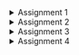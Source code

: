 <Details>
<Summary>Assignment 1</Summary>

**Reflection 1**

I organized my code into 4 different parts which are controller, service, model, and repository so that each part has its own job. 
The controller handles web requests, the service does the main work, the model is used to represent and define the structure of the data, and the repository manages data. 
I used clear method names like  `findAll` and `delete` which makes the code easy to understand.
Something that I could improve is, adding input validation. I didn’t add checks for valid product data when editing or creating items, so adding input validation would help prevent issues.

**Reflection 2**
1. After writing my unit tests, I feel like I understand my code better. 
The number of tests you need depends on your code; I had to create enough tests to cover all important cases and edge cases, 
rather than aiming for a specific number. 
Tools that measure code coverage shows which parts of the code are being tested, but even with 100% coverage, 
there might still be bugs because some issues only appear in rare or unexpected situations.

2. Having a new test suite with similar setup code and instance variables can lead to repeated code, which isn't clean. 
When you copy and paste the same setup in many test classes, it becomes harder to maintain and update later because you have to change it in several places. 
A better approach is to extract the common setup code into a base class or utility methods that every test class can use. 
This makes the code cleaner, easier to maintain, and reduces the chance of errors.

</Details>

<Details>
<Summary>Assignment 2</Summary>

**Reflection**

1. I fixed some code quality issues like removing unnecessary exception declarations, adding comments for empty methods, avoiding hardcoded version numbers, switching to constructor injection, and getting rid of deprecated annotations. 
Some of the strategies I used were making sure the tests still worked after removing the extra throws declarations, checking empty methods and explaining why they were left empty, and etc.

2. I think the current implementation meets the definition of Continuous Integration and Continuous Deployment. 
The workflows automatically run tests, security checks, and code analysis on every branch push and pull request, which helps catch issues early. 
Also, changes are automatically deployed to production when pushed to the main branch, ensuring that our app is always up to date and any bugs are quickly fixed.

</Details>

<Details>
<Summary>Assignment 3</Summary>

Reflection

1. - Single Responsibility Principle (SRP):
    I separated the request handling into controllers, business logic into services, and data access into repositories which makes the code more maintainable.

    - Open/Closed Principle (OCP):
    I designed the code so it’s easy to add new features without altering existing classes too much. 

    - Liskov Substitution Principle (LSP):
    I made sure my services depend on repository interfaces, which allows different implementations to be used without breaking existing functionality. 

    - Dependency Inversion Principle (DIP):
    I made my high-level modules (services) depend on abstractions (interfaces) instead of concrete implementations so that the application is flexible and easy to adapt whenever I need to change the underlying data storage mechanism.
   
      
2. - Single Responsibility Principle (SRP):  Each class has one clear responsibility, making the code easier to understand, maintain, and modify.
    Example: Controllers (e.g., ProductController), Services (e.g., ProductServiceImpl and CarServiceImpl), as well as Repositories (e.g., ProductRepository and CarRepository)

   - Open/Closed Principle (OCP): Can add new features by extending existing classes or interfaces instead of changing the original code.
   Example: Service interfaces (ProductService, CarService) and Repository interfaces (IProductRepository, ICarRepository) allows implementing new features or swap out implementations without altering the dependent classes.
   
   - Liskov Substitution Principle (LSP): Adding new features without altering the existing code.
   Example: Any repository implementing IProductRepository can be swapped without affecting ProductServiceImpl, ensuring seamless integration as long as the new repository follows the interface contract.
   
   - Dependency Inversion Principle (DIP): Controllers are designed to depend on service interfaces rather than on specific implementations, ensuring that any changes in the service layer do not directly impact the controllers.
   Example: In ProductServiceImpl, the use of the IProductRepository abstraction allows you to swap out the repository with mocks or other implementations as needed. Likewise, controllers rely on service interfaces rather than concrete classes, which enhances both modularity and testability.


3. Not applying SOLID principles, including the Single Responsibility Principle, makes the code more difficult to modify and test. For example, if ProductServiceImpl uses a concrete ProductRepository instead of the IProductRepository interface, any change in the repository might break the service and complicate testing. 
Likewise, if controllers depend on concrete services rather than interfaces, even minor updates in the service layer may force changes in the controllers, resulting in a less flexible and more error-prone system.
</Details>

<Details>
<Summary>Assignment 4</Summary>

Reflection

1. I found the TDD flow quite useful because it made me think about test cases before writing code, which helped catch issues early. 
However, I noticed I could improve by adding more negative and edge case tests to cover scenarios that I might have missed initially.
2. I believe my tests mostly followed the F.I.R.S.T. principle because they run quickly, don't rely on each other, give the same results every time, and tell me when something's wrong. 
However, I noticed some tests could be more isolated. Next time, I'll work on ensuring that each test strictly checks one functionality without relying on shared state.

</Details>


